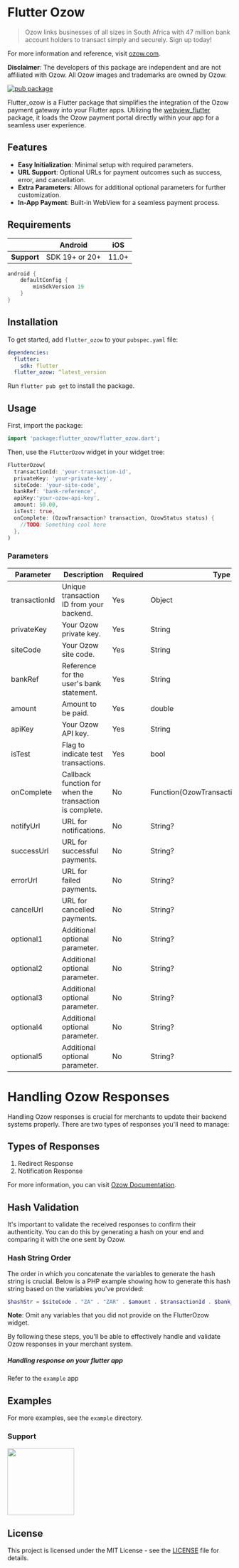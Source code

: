 # Flutter Ozow

> Ozow links businesses of all sizes in South Africa with 47 million bank account holders to transact simply and securely. Sign up today!

For more information and reference, visit [ozow.com](https://ozow.com/).

**Disclaimer**: The developers of this package are independent and are not affiliated with Ozow. All Ozow images and trademarks are owned by Ozow.


[![pub package](https://img.shields.io/pub/v/flutter_ozow.svg)](https://pub.dev/packages/flutter_ozow)

Flutter_ozow is a Flutter package that simplifies the integration of the Ozow payment gateway into your Flutter apps. Utilizing the [webview_flutter](https://pub.dev/packages/webview_flutter) package, it loads the Ozow payment portal directly within your app for a seamless user experience.

## Features

- **Easy Initialization**: Minimal setup with required parameters.
- **URL Support**: Optional URLs for payment outcomes such as success, error, and cancellation.
- **Extra Parameters**: Allows for additional optional parameters for further customization.
- **In-App Payment**: Built-in WebView for a seamless payment process.

## Requirements

|             | Android        | iOS   |
|-------------|----------------|-------|
| **Support** | SDK 19+ or 20+ | 11.0+ |

```groovy
android {
    defaultConfig {
        minSdkVersion 19
    }
}
```

## Installation

To get started, add `flutter_ozow` to your `pubspec.yaml` file:

```yaml
dependencies:
  flutter:
    sdk: flutter
  flutter_ozow: ^latest_version
```

Run `flutter pub get` to install the package.

## Usage

First, import the package:

```dart
import 'package:flutter_ozow/flutter_ozow.dart';
```

Then, use the `FlutterOzow` widget in your widget tree:

```dart
FlutterOzow(
  transactionId: 'your-transaction-id',
  privateKey: 'your-private-key',
  siteCode: 'your-site-code',
  bankRef: 'bank-reference',
  apiKey:'your-ozow-api-key',
  amount: 50.00,
  isTest: true,
  onComplete: (OzowTransaction? transaction, OzowStatus status) {
    //TODO: Something cool here    
  },
)
```

### Parameters

| Parameter      | Description   | Required  | Type   |
| --------------|---------------|-----------|--------|
| transactionId | Unique transaction ID from your backend. | Yes | Object |
| privateKey    | Your Ozow private key. | Yes | String |
| siteCode      | Your Ozow site code. | Yes | String |
| bankRef       | Reference for the user's bank statement. | Yes | String |
| amount        | Amount to be paid. | Yes | double |
| apiKey        | Your Ozow API key. | Yes | String |
| isTest        | Flag to indicate test transactions. | Yes | bool  |
| onComplete    | Callback function for when the transaction is complete. | No  | Function(OzowTransaction?,OzowStatus)? |
| notifyUrl     | URL for notifications. | No  | String? |
| successUrl    | URL for successful payments. | No  | String? |
| errorUrl      | URL for failed payments. | No  | String? |
| cancelUrl     | URL for cancelled payments. | No  | String? |
| optional1     | Additional optional parameter. | No  | String? |
| optional2     | Additional optional parameter. | No  | String? |
| optional3     | Additional optional parameter. | No  | String? |
| optional4     | Additional optional parameter. | No  | String? |
| optional5     | Additional optional parameter. | No  | String? |

# Handling Ozow Responses

Handling Ozow responses is crucial for merchants to update their backend systems properly. There are two types of responses you'll need to manage:

## Types of Responses

1. Redirect Response
2. Notification Response

For more information, you can visit [Ozow Documentation](https://hub.ozow.com/docs/step-2-process-ozow-response).

## Hash Validation

It's important to validate the received responses to confirm their authenticity. You can do this by generating a hash on your end and comparing it with the one sent by Ozow.

### Hash String Order

The order in which you concatenate the variables to generate the hash string is crucial. Below is a PHP example showing how to generate this hash string based on the variables you've provided:

```php
$hashStr = $siteCode . "ZA" . "ZAR" . $amount . $transactionId . $bank_reference . $customer . $optional1 . $optional2 . $optional3 . $optional4 . $optional5 . $notifyUrl . $successUrl . $errorUrl . $cancelUrl . $isTest . $privateKey;
```

**Note**: Omit any variables that you did not provide on the FlutterOzow widget.

By following these steps, you'll be able to effectively handle and validate Ozow responses in your merchant system.

##### Handling response on your flutter app
Refer to the `example` app

## Examples

For more examples, see the `example` directory.

### Support
<a href="https://www.buymeacoffee.com/misomenze"><img src="https://cdn.buymeacoffee.com/buttons/v2/default-yellow.png" width="150" /></a>
## License

This project is licensed under the MIT License - see the [LICENSE](https://github.com/Miso-0/flutter_ozow/blob/main/flutter_ozow/LICENSE) file for details.
